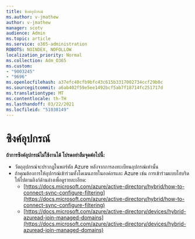 ```yaml
---
title: ซิงค์อุปกรณ์
ms.author: v-jmathew
author: v-jmathew
manager: scotv
audience: Admin
ms.topic: article
ms.service: o365-administration
ROBOTS: NOINDEX, NOFOLLOW
localization_priority: Normal
ms.collection: Adm_O365
ms.custom:
- "9003245"
- "9696"
ms.openlocfilehash: a37efc40cfb9bfc43c615b3317002734ccf29b0c
ms.sourcegitcommit: a6ab402f59e5ee1492bcf5ab7f18714fc251717d
ms.translationtype: MT
ms.contentlocale: th-TH
ms.lasthandoff: 03/22/2021
ms.locfileid: "51038149"
---
```

# <a name="device-sync"></a>ซิงค์อุปกรณ์

**ถ้าการซิงค์อุปกรณ์ไม่ใช้งานได้ โปรดอย่าลืมจุดต่อไปนี้:**

- วัตถุอุปกรณ์จะปรากฏในพอร์ทัล Azure หลังจากการลงทะเบียนอุปกรณ์เท่านั้น
- ถ้าคุณต้องการให้อุปกรณ์เข้าร่วมทั้งโดเมนภายในองค์กรและ Azure เช่น การเข้าร่วมแบบไฮบริด ให้ไปตามลิงก์ด้านล่างเพื่อดูรายละเอียด:
  - [https://docs.microsoft.com/azure/active-directory/hybrid/how-to-connect-sync-configure-filtering](https://docs.microsoft.com/azure/active-directory/hybrid/how-to-connect-sync-configure-filtering)
  - [https://docs.microsoft.com/azure/active-directory/devices/hybrid-azuread-join-managed-domains](https://docs.microsoft.com/azure/active-directory/devices/hybrid-azuread-join-managed-domains)
